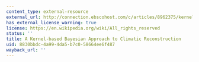```yaml
---
content_type: external-resource
external_url: http://connection.ebscohost.com/c/articles/8962375/kernel-based-bayesian-approach-climatic-reconstruction
has_external_license_warning: true
license: https://en.wikipedia.org/wiki/All_rights_reserved
status: ''
title: A Kernel-based Bayesian Approach to Climatic Reconstruction
uid: 8830bbdc-4a99-4da5-b7c0-58664ee6f487
wayback_url: ''
---
```

